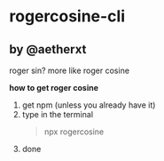 # rogercosine-cli
## by @aetherxt

roger sin? more like roger cosine

**how to get roger cosine**
1. get npm (unless you already have it)
2. type in the terminal
    > npx rogercosine
3. done
